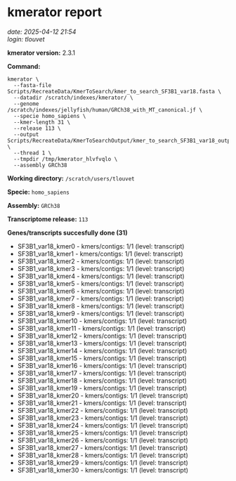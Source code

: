 # kmerator report
*date: 2025-04-12 21:54*  
*login: tlouvet*

**kmerator version:** 2.3.1

**Command:**

```
kmerator \
  --fasta-file Scripts/RecreateData/KmerToSearch/kmer_to_search_SF3B1_var18.fasta \
  --datadir /scratch/indexes/kmerator/ \
  --genome /scratch/indexes/jellyfish/human/GRCh38_with_MT_canonical.jf \
  --specie homo_sapiens \
  --kmer-length 31 \
  --release 113 \
  --output Scripts/RecreateData/KmerToSearchOutput/kmer_to_search_SF3B1_var18_output \
  --thread 1 \
  --tmpdir /tmp/kmerator_hlvfvqlo \
  --assembly GRCh38
```

**Working directory:** `/scratch/users/tlouvet`

**Specie:** `homo_sapiens`

**Assembly:** `GRCh38`

**Transcriptome release:** `113`

**Genes/transcripts succesfully done (31)**

- SF3B1_var18_kmer0 - kmers/contigs: 1/1 (level: transcript)
- SF3B1_var18_kmer1 - kmers/contigs: 1/1 (level: transcript)
- SF3B1_var18_kmer2 - kmers/contigs: 1/1 (level: transcript)
- SF3B1_var18_kmer3 - kmers/contigs: 1/1 (level: transcript)
- SF3B1_var18_kmer4 - kmers/contigs: 1/1 (level: transcript)
- SF3B1_var18_kmer5 - kmers/contigs: 1/1 (level: transcript)
- SF3B1_var18_kmer6 - kmers/contigs: 1/1 (level: transcript)
- SF3B1_var18_kmer7 - kmers/contigs: 1/1 (level: transcript)
- SF3B1_var18_kmer8 - kmers/contigs: 1/1 (level: transcript)
- SF3B1_var18_kmer9 - kmers/contigs: 1/1 (level: transcript)
- SF3B1_var18_kmer10 - kmers/contigs: 1/1 (level: transcript)
- SF3B1_var18_kmer11 - kmers/contigs: 1/1 (level: transcript)
- SF3B1_var18_kmer12 - kmers/contigs: 1/1 (level: transcript)
- SF3B1_var18_kmer13 - kmers/contigs: 1/1 (level: transcript)
- SF3B1_var18_kmer14 - kmers/contigs: 1/1 (level: transcript)
- SF3B1_var18_kmer15 - kmers/contigs: 1/1 (level: transcript)
- SF3B1_var18_kmer16 - kmers/contigs: 1/1 (level: transcript)
- SF3B1_var18_kmer17 - kmers/contigs: 1/1 (level: transcript)
- SF3B1_var18_kmer18 - kmers/contigs: 1/1 (level: transcript)
- SF3B1_var18_kmer19 - kmers/contigs: 1/1 (level: transcript)
- SF3B1_var18_kmer20 - kmers/contigs: 1/1 (level: transcript)
- SF3B1_var18_kmer21 - kmers/contigs: 1/1 (level: transcript)
- SF3B1_var18_kmer22 - kmers/contigs: 1/1 (level: transcript)
- SF3B1_var18_kmer23 - kmers/contigs: 1/1 (level: transcript)
- SF3B1_var18_kmer24 - kmers/contigs: 1/1 (level: transcript)
- SF3B1_var18_kmer25 - kmers/contigs: 1/1 (level: transcript)
- SF3B1_var18_kmer26 - kmers/contigs: 1/1 (level: transcript)
- SF3B1_var18_kmer27 - kmers/contigs: 1/1 (level: transcript)
- SF3B1_var18_kmer28 - kmers/contigs: 1/1 (level: transcript)
- SF3B1_var18_kmer29 - kmers/contigs: 1/1 (level: transcript)
- SF3B1_var18_kmer30 - kmers/contigs: 1/1 (level: transcript)
